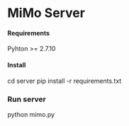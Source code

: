 
# MiMo Server

#### Requirements
Pyhton >= 2.7.10

#### Install
cd server
pip install -r requirements.txt

### Run server
python mimo.py
